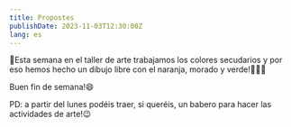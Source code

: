 ```yaml
---
title: Propostes
publishDate: 2023-11-03T12:30:00Z
lang: es
---
```


🎨Esta semana en el taller de arte trabajamos los colores secudarios y por eso hemos hecho un dibujo libre con el naranja, morado y verde!🧡💜💚

Buen fin de semana!😄

PD: a partir del lunes podéis traer, si queréis, un babero para hacer las actividades de arte!😉
